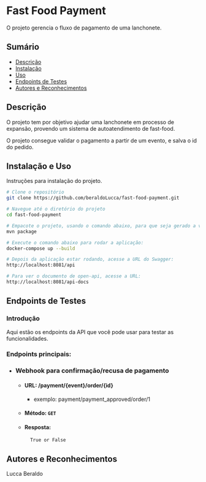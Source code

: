 # Fast Food Payment

O projeto gerencia o fluxo de pagamento de uma lanchonete.

## Sumário

- [Descrição](#descrição)
- [Instalação](#instalação)
- [Uso](#uso)
- [Endpoints de Testes](#endpoints-de-testes)
- [Autores e Reconhecimentos](#autores-e-reconhecimentos)

## Descrição

O projeto tem por objetivo ajudar uma lanchonete em processo de expansão,
provendo um sistema de autoatendimento de fast-food.

O projeto consegue validar o pagamento a partir de um evento, e salva o id do pedido.

## Instalação e Uso

Instruções para instalação do projeto.

```bash
# Clone o repositório
git clone https://github.com/beraldoLucca/fast-food-payment.git

# Navegue até o diretório do projeto
cd fast-food-payment

# Empacote o projeto, usando o comando abaixo, para que seja gerado a versão:
mvn package

# Execute o comando abaixo para rodar a aplicação:
docker-compose up --build

# Depois da aplicação estar rodando, acesse a URL do Swagger:
http://localhost:8081/api

# Para ver o documento de open-api, acesse a URL:
http://localhost:8081/api-docs
```

## Endpoints de Testes

### Introdução
Aqui estão os endpoints da API que você pode usar para testar as funcionalidades.


### Endpoints principais:

-   ### Webhook para confirmação/recusa de pagamento
    - #### URL: /payment/{event}/order/{id}
        - exemplo: payment/payment_approved/order/1
    - #### Método: `GET`
    - #### Resposta:
            True or False

## Autores e Reconhecimentos

Lucca Beraldo

